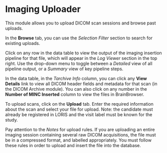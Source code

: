 # Imaging Uploader

This module allows you to upload DICOM scan sessions and browse past uploads.

In the **Browse** tab, you can use the *Selection Filter* section to search for existing uploads. 

Click on any row in the data table to view the output of the imaging insertion pipeline for that file, which will appear in the *Log Viewer* section in the top right. Use the drop-down menu to toggle between a *Detailed* view of all pipeline output, or a *Summary* view of key pipeline steps. 

In the data table, in the *Tarchive Info* column, you can click any **View Details** link to view all DICOM header fields and metadata for that scan (in the DICOM Archive module). You can also click on any number in the **Number of MINC Inserted** column to view the files in BrainBrowser.

To upload scans, click on the **Upload** tab. Enter the required information about the scan and select your file for upload. Note: the candidate must already be registered in LORIS and the visit label must be known for the study.

Pay attention to the *Notes* for upload rules. If you are uploading an entire imaging session containing several raw DICOM acquisitions, the file must be in a compressed format, and labelled appropriately. You must follow these rules in order to upload and insert the file into the database.


